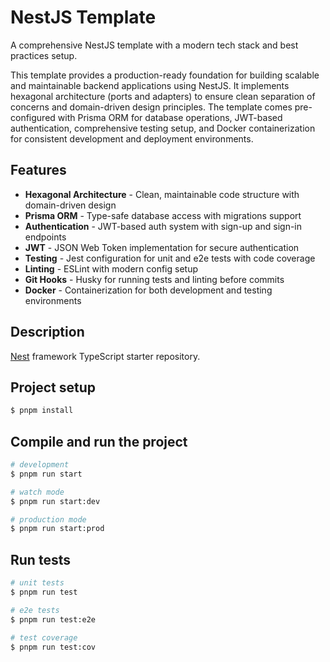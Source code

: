 # NestJS Template

A comprehensive NestJS template with a modern tech stack and best practices setup.

This template provides a production-ready foundation for building scalable and maintainable backend applications using NestJS. It implements hexagonal architecture (ports and adapters) to ensure clean separation of concerns and domain-driven design principles. The template comes pre-configured with Prisma ORM for database operations, JWT-based authentication, comprehensive testing setup, and Docker containerization for consistent development and deployment environments.

## Features

- **Hexagonal Architecture** - Clean, maintainable code structure with domain-driven design
- **Prisma ORM** - Type-safe database access with migrations support
- **Authentication** - JWT-based auth system with sign-up and sign-in endpoints
- **JWT** - JSON Web Token implementation for secure authentication
- **Testing** - Jest configuration for unit and e2e tests with code coverage
- **Linting** - ESLint with modern config setup
- **Git Hooks** - Husky for running tests and linting before commits
- **Docker** - Containerization for both development and testing environments

## Description

[Nest](https://github.com/nestjs/nest) framework TypeScript starter repository.

## Project setup

```bash
$ pnpm install
```

## Compile and run the project

```bash
# development
$ pnpm run start

# watch mode
$ pnpm run start:dev

# production mode
$ pnpm run start:prod
```

## Run tests

```bash
# unit tests
$ pnpm run test

# e2e tests
$ pnpm run test:e2e

# test coverage
$ pnpm run test:cov
```
